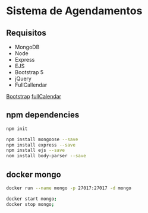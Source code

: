 # Sistema de Agendamentos

## Requisitos

* MongoDB
* Node
* Express
* EJS
* Bootstrap 5
* jQuery
* FullCallendar

[Bootstrap](https://getbootstrap.com/)
[fullCalendar](https://fullcalendar.io/)

## npm dependencies

```bash
npm init

npm install mongoose --save
npm install express --save
npm install ejs --save
nom install body-parser --save
```

## docker mongo

```bash
docker run --name mongo -p 27017:27017 -d mongo

docker start mongo;
docker stop mongo;
```
